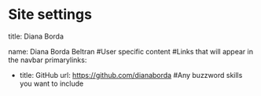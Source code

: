 # Site settings
title: Diana Borda

name: Diana Borda Beltran
#User specific content
#Links that will appear in the navbar
primarylinks:
 - title: GitHub
   url: https://github.com/dianaborda
#Any buzzword skills you want to include
